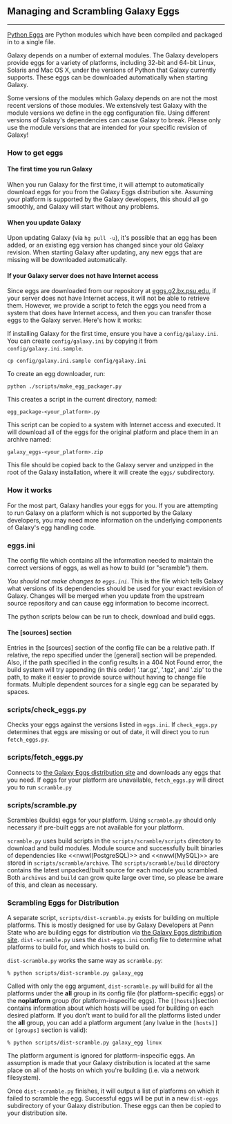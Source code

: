  

## Managing and Scrambling Galaxy Eggs

* * *

[Python Eggs](http://peak.telecommunity.com/DevCenter/PythonEggs) are Python modules which have been compiled and packaged in to a single file.

Galaxy depends on a number of external modules. The Galaxy developers provide eggs for a variety of platforms, including 32-bit and 64-bit Linux, Solaris and Mac OS X, under the versions of Python that Galaxy currently supports. These eggs can be downloaded automatically when starting Galaxy.

Some versions of the modules which Galaxy depends on are not the most recent versions of those modules. We extensively test Galaxy with the module versions we define in the egg configuration file. Using different versions of Galaxy's dependencies can cause Galaxy to break. Please only use the module versions that are intended for your specific revision of Galaxy!

### How to get eggs

#### The first time you run Galaxy

When you run Galaxy for the first time, it will attempt to automatically download eggs for you from the Galaxy Eggs distribution site. Assuming your platform is supported by the Galaxy developers, this should all go smoothly, and Galaxy will start without any problems.

#### When you update Galaxy

Upon updating Galaxy (via `hg pull -u`), it's possible that an egg has been added, or an existing egg version has changed since your old Galaxy revision. When starting Galaxy after updating, any new eggs that are missing will be downloaded automatically.

#### If your Galaxy server does not have Internet access

Since eggs are downloaded from our repository at [eggs.g2.bx.psu.edu](http://eggs.g2.bx.psu.edu), if your server does not have Internet access, it will not be able to retrieve them. However, we provide a script to fetch the eggs you need from a system that does have Internet access, and then you can transfer those eggs to the Galaxy server. Here's how it works:

If installing Galaxy for the first time, ensure you have a `config/galaxy.ini`. You can create `config/galaxy.ini` by copying it from `config/galaxy.ini.sample`.

```
cp config/galaxy.ini.sample config/galaxy.ini
```

To create an egg downloader, run:

```
python ./scripts/make_egg_packager.py
```

This creates a script in the current directory, named:

```
egg_package-<your_platform>.py
```

This script can be copied to a system with Internet access and executed. It will download all of the eggs for the original platform and place them in an archive named:

```
galaxy_eggs-<your_platform>.zip
```

This file should be copied back to the Galaxy server and unzipped in the root of the Galaxy installation, where it will create the `eggs/` subdirectory.

### How it works

For the most part, Galaxy handles your eggs for you. If you are attempting to run Galaxy on a platform which is not supported by the Galaxy developers, you may need more information on the underlying components of Galaxy's egg handling code.

### eggs.ini

The config file which contains all the information needed to maintain the correct versions of eggs, as well as how to build (or "scramble") them.

_You should not make changes to `eggs.ini`_. This is the file which tells Galaxy what versions of its dependencies should be used for your exact revision of Galaxy. Changes will be merged when you update from the upstream source repository and can cause egg information to become incorrect.

The python scripts below can be run to check, download and build eggs.

#### The [sources] section

Entries in the [sources] section of the config file can be a relative path. If relative, the repo specified under the [general] section will be prepended. Also, if the path specified in the config results in a 404 Not Found error, the build system will try appending (in this order) '.tar.gz', '.tgz', and '.zip' to the path, to make it easier to provide source without having to change file formats. Multiple dependent sources for a single egg can be separated by spaces.

### scripts/check\_eggs.py

Checks your eggs against the versions listed in `eggs.ini`. If `check_eggs.py` determines that eggs are missing or out of date, it will direct you to run `fetch_eggs.py`.

### scripts/fetch\_eggs.py

Connects to [the Galaxy Eggs distribution site](http://eggs.g2.bx.psu.edu/) and downloads any eggs that you need. If eggs for your platform are unavailable, `fetch_eggs.py` will direct you to run `scramble.py`

### scripts/scramble.py

Scrambles (builds) eggs for your platform. Using `scramble.py` should only necessary if pre-built eggs are not available for your platform.

`scramble.py` uses build scripts in the `scripts/scramble/scripts` directory to download and build modules. Module source and successfully built binaries of dependencies like <<nwwl(PostgreSQL)>> and <<nwwl(MySQL)>> are stored in `scripts/scramble/archive`. The `scripts/scramble/build` directory contains the latest unpacked/built source for each module you scrambled. Both `archives` and `build` can grow quite large over time, so please be aware of this, and clean as necessary.

### Scrambling Eggs for Distribution

A separate script, `scripts/dist-scramble.py` exists for building on multiple platforms. This is mostly designed for use by Galaxy Developers at Penn State who are building eggs for distribution via [the Galaxy Eggs distribution site](http://eggs.g2.bx.psu.edu). `dist-scramble.py` uses the `dist-eggs.ini` config file to determine what platforms to build for, and which hosts to build on.

`dist-scramble.py` works the same way as `scramble.py`:

`% python scripts/dist-scramble.py galaxy_egg`

Called with only the egg argument, `dist-scramble.py` will build for all the platforms under the **all** group in its config file (for platform-specific eggs) or the **noplatform** group (for platform-inspecific eggs). The `[[hosts]`|section contains information about which hosts will be used for building on each desired platform. If you don't want to build for all the platforms listed under the **all** group, you can add a platform argument (any lvalue in the `[hosts]]` or `[groups]` section is valid):

`% python scripts/dist-scramble.py galaxy_egg linux`

The platform argument is ignored for platform-inspecific eggs. An assumption is made that your Galaxy distribution is located at the same place on all of the hosts on which you're building (i.e. via a network filesystem).

Once `dist-scramble.py` finishes, it will output a list of platforms on which it failed to scramble the egg. Successful eggs will be put in a new `dist-eggs` subdirectory of your Galaxy distribution. These eggs can then be copied to your distribution site.
